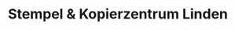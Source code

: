 ---
title: "Stempel & Kopierzentrum Linden"
url: /hannover/stempel-und-kopierzentrum-linden/
shop: Kopieren
---